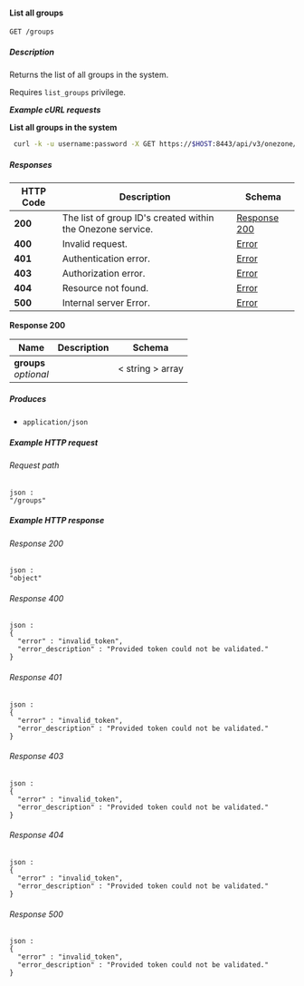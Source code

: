 
<a name="list_groups"></a>
#### List all groups
```
GET /groups
```


##### Description
Returns the list of all groups in the system.

Requires `list_groups` privilege.

***Example cURL requests***

**List all groups in the system**
```bash
 curl -k -u username:password -X GET https://$HOST:8443/api/v3/onezone/groups
```


##### Responses

|HTTP Code|Description|Schema|
|---|---|---|
|**200**|The list of group ID's created within the Onezone service.|[Response 200](#list_groups-response-200)|
|**400**|Invalid request.|[Error](../definitions/Error.md#error)|
|**401**|Authentication error.|[Error](../definitions/Error.md#error)|
|**403**|Authorization error.|[Error](../definitions/Error.md#error)|
|**404**|Resource not found.|[Error](../definitions/Error.md#error)|
|**500**|Internal server Error.|[Error](../definitions/Error.md#error)|

<a name="list_groups-response-200"></a>
**Response 200**

|Name|Description|Schema|
|---|---|---|
|**groups**  <br>*optional*||< string > array|


##### Produces

* `application/json`


##### Example HTTP request

###### Request path
```
json :
"/groups"
```


##### Example HTTP response

###### Response 200
```
json :
"object"
```


###### Response 400
```
json :
{
  "error" : "invalid_token",
  "error_description" : "Provided token could not be validated."
}
```


###### Response 401
```
json :
{
  "error" : "invalid_token",
  "error_description" : "Provided token could not be validated."
}
```


###### Response 403
```
json :
{
  "error" : "invalid_token",
  "error_description" : "Provided token could not be validated."
}
```


###### Response 404
```
json :
{
  "error" : "invalid_token",
  "error_description" : "Provided token could not be validated."
}
```


###### Response 500
```
json :
{
  "error" : "invalid_token",
  "error_description" : "Provided token could not be validated."
}
```



